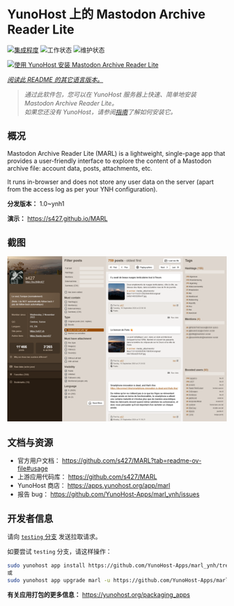 <!--
注意：此 README 由 <https://github.com/YunoHost/apps/tree/master/tools/readme_generator> 自动生成
请勿手动编辑。
-->

# YunoHost 上的 Mastodon Archive Reader Lite

[![集成程度](https://apps.yunohost.org/badge/integration/marl)](https://ci-apps.yunohost.org/ci/apps/marl/)
![工作状态](https://apps.yunohost.org/badge/state/marl)
![维护状态](https://apps.yunohost.org/badge/maintained/marl)

[![使用 YunoHost 安装 Mastodon Archive Reader Lite](https://install-app.yunohost.org/install-with-yunohost.svg)](https://install-app.yunohost.org/?app=marl)

*[阅读此 README 的其它语言版本。](./ALL_README.md)*

> *通过此软件包，您可以在 YunoHost 服务器上快速、简单地安装 Mastodon Archive Reader Lite。*  
> *如果您还没有 YunoHost，请参阅[指南](https://yunohost.org/install)了解如何安装它。*

## 概况

Mastodon Archive Reader Lite (MARL) is a lightweight, single-page app that provides a user-friendly interface to explore the content of a Mastodon archive file: account data, posts, attachments, etc.

It runs in-browser and does not store any user data on the server (apart from the access log as per your YNH configuration).


**分发版本：** 1.0~ynh1

**演示：** <https://s427.github.io/MARL>

## 截图

![Mastodon Archive Reader Lite 的截图](./doc/screenshots/marl_ynh.png)

## 文档与资源

- 官方用户文档： <https://github.com/s427/MARL?tab=readme-ov-file#usage>
- 上游应用代码库： <https://github.com/s427/MARL>
- YunoHost 商店： <https://apps.yunohost.org/app/marl>
- 报告 bug： <https://github.com/YunoHost-Apps/marl_ynh/issues>

## 开发者信息

请向 [`testing` 分支](https://github.com/YunoHost-Apps/marl_ynh/tree/testing) 发送拉取请求。

如要尝试 `testing` 分支，请这样操作：

```bash
sudo yunohost app install https://github.com/YunoHost-Apps/marl_ynh/tree/testing --debug
或
sudo yunohost app upgrade marl -u https://github.com/YunoHost-Apps/marl_ynh/tree/testing --debug
```

**有关应用打包的更多信息：** <https://yunohost.org/packaging_apps>
